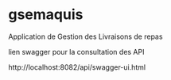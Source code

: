 # gsemaquis
Application de Gestion des Livraisons de repas

lien swagger pour la consultation des API

http://localhost:8082/api/swagger-ui.html
